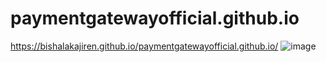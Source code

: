 # paymentgatewayofficial.github.io
https://bishalakajiren.github.io/paymentgatewayofficial.github.io/
![image](https://user-images.githubusercontent.com/66106292/127305924-8872c6ee-a83a-42cc-b451-a04a06e0165f.png)
